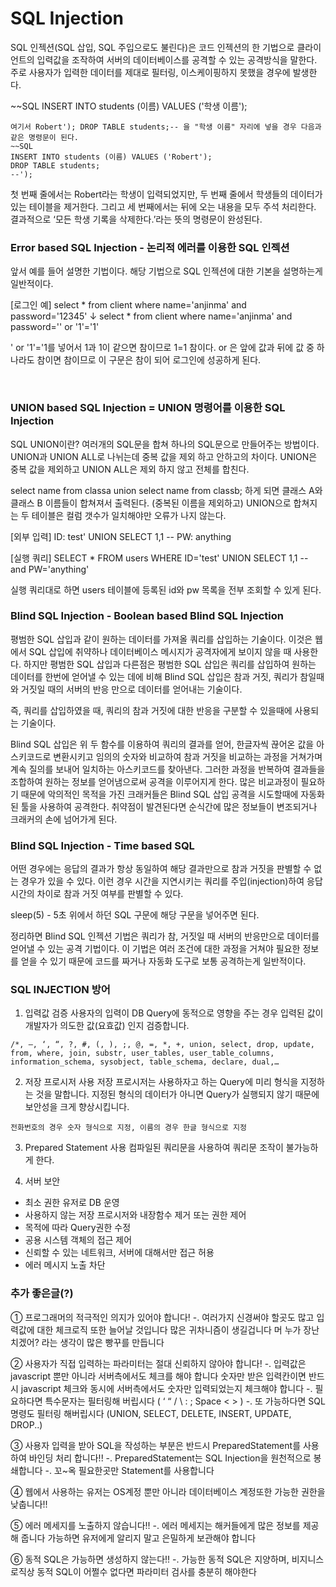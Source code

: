 # SQL Injection
SQL 인젝션(SQL 삽입, SQL 주입으로도 불린다)은 코드 인젝션의 한 기법으로 클라이언트의 입력값을 조작하여 서버의 데이터베이스를 공격할 수 있는 공격방식을 말한다. 주로 사용자가 입력한 데이터를 제대로 필터링, 이스케이핑하지 못했을 경우에 발생한다.

~~SQL
INSERT INTO students (이름) VALUES ('학생 이름');
~~~
여기서 Robert'); DROP TABLE students;-- 을 "학생 이름" 자리에 넣을 경우 다음과 같은 명령문이 된다.
~~SQL
INSERT INTO students (이름) VALUES ('Robert');
DROP TABLE students;
--');
~~~
첫 번째 줄에서는 Robert라는 학생이 입력되었지만, 두 번째 줄에서 학생들의 데이터가 있는 테이블을 제거한다. 그리고 세 번째에서는 뒤에 오는 내용을 모두 주석 처리한다. 결과적으로 ‘모든 학생 기록을 삭제한다.’라는 뜻의 명령문이 완성된다.



### Error based SQL Injection - 논리적 에러를 이용한 SQL 인젝션
앞서 예를 들어 설명한 기법이다. 해당 기법으로 SQL 인젝션에 대한 기본을 설명하는게 일반적이다.

​[로그인 예]
select * from client where name='anjinma' and password='12345'
↓
select * from client where name='anjinma' and password='' or '1'='1'

' or '1'='1를 넣어서 1과 1이 같으면 참이므로 1=1 참이다. or 은 앞에 값과 뒤에 값 중 하나라도 참이면 참이므로 이 구문은 참이 되어 로그인에 성공하게 된다.

​
### UNION based SQL Injection = UNION 명령어를 이용한 SQL Injection

SQL UNION이란? 여러개의 SQL문을 합쳐 하나의 SQL문으로 만들어주는 방법이다.
UNION과 UNION ALL로 나뉘는데 중복 값을 제외 하고 안하고의 차이다.
UNION은 중복 값을 제외하고 UNION ALL은 제외 하지 않고 전체를 합친다.

​select name from classa
union
select name from classb;
하게 되면 클래스 A와 클래스 B 이름들이 합쳐져서 출력된다. (중복된 이름을 제외하고)
UNION으로 합쳐지는 두 테이블은 컬럼 갯수가 일치해야만 오류가 나지 않는다.

​[외부 입력]
ID: test' UNION SELECT 1,1 --
PW: anything

​[실행 쿼리]
SELECT * FROM users WHERE ID='test' UNION SELECT 1,1 -- and PW='anything'

​실행 쿼리대로 하면 users 테이블에 등록된 id와 pw 목록을 전부 조회할 수 있게 된다.
​
### Blind SQL Injection - Boolean based Blind SQL Injection

평범한 SQL 삽입과 같이 원하는 데이터를 가져올 쿼리를 삽입하는 기술이다. 이것은 웹에서 SQL 삽입에 취약하나 데이터베이스 메시지가 공격자에게 보이지 않을 때 사용한다. 하지만 평범한 SQL 삽입과 다른점은 평범한 SQL 삽입은 쿼리를 삽입하여 원하는 데이터를 한번에 얻어낼 수 있는 데에 비해 Blind SQL 삽입은 참과 거짓, 쿼리가 참일때와 거짓일 때의 서버의 반응 만으로 데이터를 얻어내는 기술이다.

즉, 쿼리를 삽입하였을 때, 쿼리의 참과 거짓에 대한 반응을 구분할 수 있을때에 사용되는 기술이다.

Blind SQL 삽입은 위 두 함수를 이용하여 쿼리의 결과를 얻어, 한글자씩 끊어온 값을 아스키코드로 변환시키고 임의의 숫자와 비교하여 참과 거짓을 비교하는 과정을 거쳐가며 계속 질의를 보내어 일치하는 아스키코드를 찾아낸다. 그러한 과정을 반복하여 결과들을 조합하여 원하는 정보를 얻어냄으로써 공격을 이루어지게 한다. 많은 비교과정이 필요하기 때문에 악의적인 목적을 가진 크래커들은 Blind SQL 삽입 공격을 시도할때에 자동화된 툴을 사용하여 공격한다. 취약점이 발견된다면 순식간에 많은 정보들이 변조되거나 크래커의 손에 넘어가게 된다.

### Blind SQL Injection - Time based SQL

어떤 경우에는 응답의 결과가 항상 동일하여 해당 결과만으로 참과 거짓을 판별할 수 없는 경우가 있을 수 있다.
이런 경우 시간을 지연시키는 쿼리를 주입(injection)하여 응답 시간의 차이로 참과 거짓 여부를 판별할 수 있다.

sleep(5) - 5초 위에서 하던 SQL 구문에 해당 구문을 넣어주면 된다.

정리하면 Blind SQL 인젝션 기법은 쿼리가 참, 거짓일 때 서버의 반응만으로 데이터를 얻어낼 수 있는 공격 기법이다. 이 기법은 여러 조건에 대한 과정을 거쳐야 필요한 정보를 얻을 수 있기 때문에 코드를 짜거나 자동화 도구로 보통 공격하는게 일반적이다.

### SQL INJECTION 방어
1. 입력값 검증
사용자의 입력이 DB Query에 동적으로 영향을 주는 경우 입력된 값이 개발자가 의도한 값(요효값) 인지 검증합니다.
~~~
/*, –, ‘, “, ?, #, (, ), ;, @, =, *, +, union, select, drop, update, from, where, join, substr, user_tables, user_table_columns, information_schema, sysobject, table_schema, declare, dual,…
~~~
2. 저장 프로시저 사용
저장 프로시저는 사용하자고 하는 Query에 미리 형식을 지정하는 것을 말합니다. 지정된 형식의 데이터가 아니면 Query가 실행되지 않기 때문에 보안성을 크게 향상시킵니다.
~~~
전화번호의 경우 숫자 형식으로 지정, 이름의 경우 한글 형식으로 지정
~~~

3. Prepared Statement 사용
컴파일된 쿼리문을 사용하여 쿼리문 조작이 불가능하게 한다.

4. 서버 보안
 - 최소 권한 유저로 DB 운영
 - 사용하지 않는 저장 프로시저와 내장함수 제거 또는 권한 제어
 - 목적에 따라 Query권한 수정
 - 공용 시스템 객체의 접근 제어
 - 신뢰할 수 있는 네트워크, 서버에 대해서만 접근 허용
 - 에러 메시지 노출 차단




### 추가 좋은글(?)
① 프로그래머의 적극적인 의지가 있어야 합니다!
   -. 여러가지 신경써야 할곳도 많고 입력값에 대한 체크로직 또한 늘어날 것입니다
       많은 귀차니즘이 생길겁니다
       머 누가 장난치겠어? 라는 생각이 많은 빵꾸를 만듭니다

② 사용자가 직접 입력하는 파라미터는 절대 신뢰하지 않아야 합니다!
   -.  입력값은 javascript 뿐만 아니라 서버측에서도 체크를 해야 합니다
        숫자만 받은 입력칸이면 반드시 javascript 체크와 동시에 서버측에서도 숫자만 입력되었는지 체크해야 합니다
   -. 필요하다면 특수문자는 필터링해 버립시다 ( ‘ “ / \ : ; Space < > )
   -. 또 가능하다면 SQL 명령도 필터링 해버립시다 (UNION, SELECT, DELETE, INSERT, UPDATE, DROP..)


③ 사용자 입력을 받아 SQL을 작성하는 부분은 반드시 PreparedStatement를 사용하여 바인딩 처리 합니다!!
   -. PreparedStatement는 SQL Injection을 원천적으로 봉쇄합니다
   -. 꼬~옥 필요한곳만 Statement를 사용합니다

④ 웹에서 사용하는 유저는 OS계정 뿐만 아니라 데이터베이스 계정또한 가능한 권한을 낮춥니다!!

⑤ 에러 메세지를 노출하지 않습니다!!
   -. 에러 메세지는 해커들에게 많은 정보를 제공해 줍니다
       가능하면 유저에게 알리지 말고 은밀하게 보관해야 합니다

⑥ 동적 SQL은 가능하면 생성하지 않는다!!
   -. 가능한 동적 SQL은 지양하며, 비지니스로직상 동적 SQL이 어쩔수 없다면 파라미터 검사를 충분히 해야한다